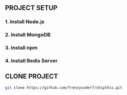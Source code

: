 ## PROJECT SETUP
### 1. Install Node.js
### 2. Install MongoDB
### 3. Install npm 
### 4. Install Redis Server

## CLONE PROJECT
```bash
git clone https://github.com/frenzycoder7/shipthis.git
```